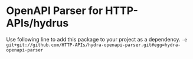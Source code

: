 # OpenAPI Parser for HTTP-APIs/hydrus

Use following line to add this package to your project as a dependency.
`-e git+git://github.com/HTTP-APIs/hydra-openapi-parser.git#egg=hydra-openapi-parser`
